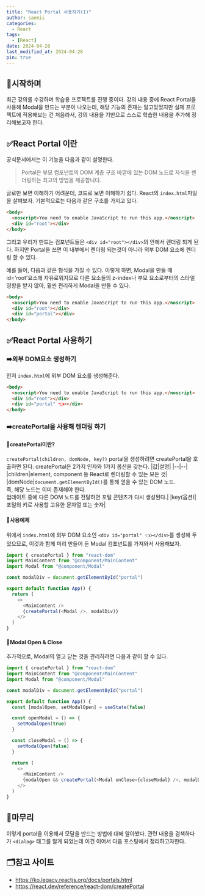 ```yaml
---
title: "React Portal 사용하기(1)"
author: saemii
categories:
  - React
tags:
  - [React]
date: 2024-04-28
last_modified_at: 2024-04-28
pin: true
---
```


## 📌시작하며

최근 강의를 수강하며 학습용 프로젝트를 진행 중이다. 강의 내용 중에 React Portal을 사용해 Modal을 만드는 부분이 나오는데, 해당 기능의 존재는 알고있었지만 실제 프로젝트에 적용해보는 건 처음라서, 강의 내용을 기반으로 스스로 학습한 내용을 추가해 정리해보고자 한다.

## ✅React Portal 이란

공식문서에서는 이 기능을 다음과 같이 설명한다.

> Portal은 부모 컴포넌트의 DOM 계층 구조 바깥에 있는 DOM 노드로 자식을 렌더링하는 최고의 방법을 제공합니다.

글로만 보면 이해하기 어려운데, 코드로 보면 이해하기 쉽다. React의 `index.html`파일을 살펴보자. 기본적으로는 다음과 같은 구조를 가지고 있다.

```html
<body>
  <noscript>You need to enable JavaScript to run this app.</noscript>
  <div id="root"></div>
</body>
```

그리고 우리가 만드는 컴포넌트들은 `<div id="root"></div>`의 안에서 렌더링 되게 된다. 하지만 Portal을 쓰면 이 내부에서 렌더링 되는것이 아니라 외부 DOM 요소에 렌더링 할 수 있다.

예를 들어, 다음과 같은 형식을 가질 수 있다. 이렇게 하면, Modal을 만들 때 id='root'요소에 자유로워지므로 다른 요소들의 z-index나 부모 요소로부터의 스타일 영향을 받지 않아, 훨씬 편리하게 Modal을 만들 수 있다.

```html
<body>
  <noscript>You need to enable JavaScript to run this app.</noscript>
  <div id="root"></div>
  <div id="portal"></div>
</body>
```

## ✅React Portal 사용하기

### ➡️외부 DOM요소 생성하기

먼저 `index.html`에 외부 DOM 요소를 생성해준다.

```html
<body>
  <noscript>You need to enable JavaScript to run this app.</noscript>
  <div id="root"></div>
  <div id="portal" 👈></div>
</body>
```

### ➡️createPortal을 사용해 렌더링 하기

#### 💟createPortal이란?

`createPortal(children, domNode, key?)`
portal을 생성하려면 createPortal을 호출하면 된다. createPortal은 2가지 인자와 1가지 옵션을 갖는다.
|값|설명|
|--|--|
|children|element, component 등 React로 렌더링할 수 있는 모든 것|
|domNode|`document.getElementById()`를 통해 얻을 수 있는 DOM 노드.<br/> 즉, 해당 노드는 이미 존재해야 한다. <br/> 업데이트 중에 다른 DOM 노드를 전달하면 포털 콘텐츠가 다시 생성된다.|
|key(옵션)|포털의 키로 사용할 고유한 문자열 또는 숫자|

#### 💟사용예제

위에서 `index.html`에 외부 DOM 요소인 `<div id="portal" 👈></div>`를 생성해 두었으므로, 이것과 함께 미리 만들어 둔 Modal 컴포넌트를 가져와서 사용해보자.

```typescript
import { createPortal } from "react-dom"
import MainContent from "@component/MainContent"
import Modal from "@component/Modal"

const modalDiv = document.getElementById("portal")

export default function App() {
  return (
    <>
      <MainContent />
      {createPortal(<Modal />, modalDiv)}
    </>
  )
}
```

#### 💟Modal Open & Close

추가적으로, Modal의 열고 닫는 것을 관리하려면 다음과 같이 할 수 있다.

```typescript
import { createPortal } from "react-dom"
import MainContent from "@component/MainContent"
import Modal from "@component/Modal"

const modalDiv = document.getElementById("portal")

export default function App() {
  const [modalOpen, setModalOpen] = useState(false)

  const openModal = () => {
    setModalOpen(true)
  }

  const closeModal = () => {
    setModalOpen(false)
  }

  return (
    <>
      <MainContent />
      {modalOpen && createPortal(<Modal onClose={closeModal} />, modalDiv)}
    </>
  )
}
```

## 📩마무리

이렇게 portal을 이용해서 모달을 만드는 방법에 대해 알아봤다. 관련 내용을 검색하다가 `<dialog>` 태그를 알게 되었는데 이건 이어서 다음 포스팅에서 정리하고자한다.

## 🗂️참고 사이트

- https://ko.legacy.reactjs.org/docs/portals.html
- https://react.dev/reference/react-dom/createPortal
